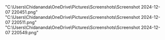 "C:\Users\Chidananda\OneDrive\Pictures\Screenshots\Screenshot 2024-12-07 220451.png"
"C:\Users\Chidananda\OneDrive\Pictures\Screenshots\Screenshot 2024-12-07 220511.png"
"C:\Users\Chidananda\OneDrive\Pictures\Screenshots\Screenshot 2024-12-07 220549.png"
